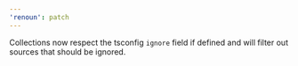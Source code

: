 ```yaml
---
'renoun': patch
---
```


Collections now respect the tsconfig `ignore` field if defined and will filter out sources that should be ignored.
